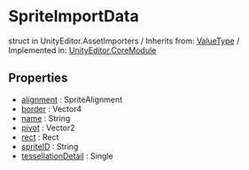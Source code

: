 # SpriteImportData
struct in UnityEditor.AssetImporters
 / Inherits from: <a href="https://docs.unity3d.com/6000.0/Documentation/ScriptReference/ValueType.html">ValueType</a> / Implemented in: <a href="https://docs.unity3d.com/6000.0/Documentation/ScriptReference/UnityEditor.CoreModule.html">UnityEditor.CoreModule</a>

## Properties
- <a href="https://docs.unity3d.com/6000.0/Documentation/ScriptReference/SpriteImportData-alignment.html">alignment</a> : SpriteAlignment
- <a href="https://docs.unity3d.com/6000.0/Documentation/ScriptReference/SpriteImportData-border.html">border</a> : Vector4
- <a href="https://docs.unity3d.com/6000.0/Documentation/ScriptReference/SpriteImportData-name.html">name</a> : String
- <a href="https://docs.unity3d.com/6000.0/Documentation/ScriptReference/SpriteImportData-pivot.html">pivot</a> : Vector2
- <a href="https://docs.unity3d.com/6000.0/Documentation/ScriptReference/SpriteImportData-rect.html">rect</a> : Rect
- <a href="https://docs.unity3d.com/6000.0/Documentation/ScriptReference/SpriteImportData-spriteID.html">spriteID</a> : String
- <a href="https://docs.unity3d.com/6000.0/Documentation/ScriptReference/SpriteImportData-tessellationDetail.html">tessellationDetail</a> : Single
